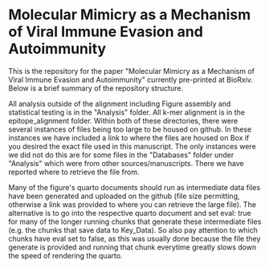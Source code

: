 # Molecular Mimicry as a Mechanism of Viral Immune Evasion and Autoimmunity
This is the repository for the paper "Molecular Mimicry as a Mechanism of Viral Immune Evasion and Autoimmunity" currently pre-printed at BioRxiv. Below is a brief summary of the repository structure.

All analysis outside of the alignment including Figure assembly and statistical testing is in the "Analysis" folder. All k-mer alignment is in the epitope_alignment folder. Within both of these directories, there were several instances of files being too large to be housed on github. In these instances we have included a link to where the files are housed on Box if you desired the exact file used in this manuscript. The only instances were we did not do this are for some files in the "Databases" folder under "Analysis" which were from other sources/manuscripts. There we have reported where to retrieve the file from.

Many of the figure's quarto documents should run as intermediate data files have been generated and uploaded on the github (file size permitting, otherwise a link was provided to where you can retrieve the large file). The alternative is to go into the respective quarto document and set eval: true for many of the longer running chunks that generate these intermediate files (e.g. the chunks that save data to Key_Data). So also pay attention to which chunks have eval set to false, as this was usually done because the file they generate is provided and running that chunk everytime greatly slows down the speed of rendering the quarto.
